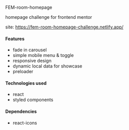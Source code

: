 FEM-room-homepage

homepage challenge for frontend mentor

site: https://fem-room-homepage-challenge.netlify.app/

#### Features
- fade in carousel
- simple mobile menu & toggle
- responsive design
- dynamic local data for showcase
- preloader

#### Technologies used
- react
- styled components

#### Dependencies
- react-icons

